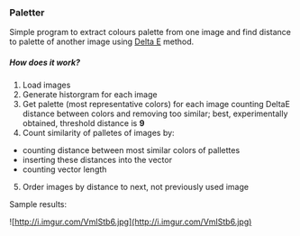 ### Paletter

Simple program to extract colours palette from one image and find distance to palette of another image using [Delta E](https://en.wikipedia.org/wiki/Color_difference) method.

##### How does it work?
1. Load images
2. Generate historgram for each image
3. Get palette (most representative colors) for each image counting DeltaE distance between colors and removing too similar; best, experimentally obtained, threshold distance is **9**
4. Count similarity of palletes of images by:
 - counting distance between most similar colors of pallettes
 - inserting these distances into the vector
 - counting vector length
5. Order images by distance to next, not previously used image

Sample results:

![http://i.imgur.com/VmIStb6.jpg](http://i.imgur.com/VmIStb6.jpg)

